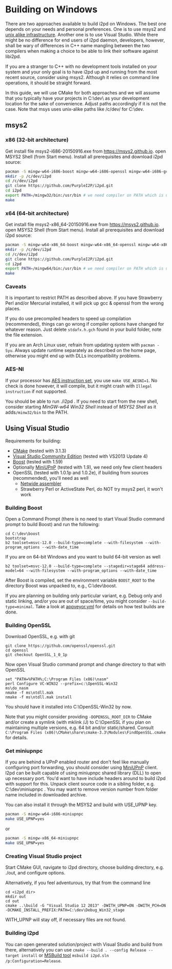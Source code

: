 Building on Windows
=========================

There are two approaches available to build i2pd on Windows. The best
one depends on your needs and personal preferences. One is to use
msys2 and [unix alike infrastructure](build_notes_unix.md). Another
one is to use Visual Studio. While there might be no difference for
end users of i2pd daemon, developers, however, shall be wary of
differences in C++ name mangling between the two compilers when making
a choice to be able to link their software against libi2pd.

If you are a stranger to C++ with no development tools installed on
your system and your only goal is to have i2pd up and running from the
most recent source, consider using msys2. Although it relies on
command line operations, it should be straight forward.

In this guide, we will use CMake for both approaches and we will
assume that you typically have your projects in C:\dev\ as your
development location for the sake of convenience. Adjust paths
accordingly if it is not the case. Note that msys uses unix-alike
paths like /c/dev/ for C:\dev\.



msys2
-----

### x86 (32-bit architecture)

Get install file msys2-i686-20150916.exe from https://msys2.github.io.
open MSYS2 Shell (from Start menu).
Install all prerequisites and download i2pd source:

```bash
pacman -S mingw-w64-i686-boost mingw-w64-i686-openssl mingw-w64-i686-gcc git make
mkdir -p /c/dev/i2pd
cd /c/dev/i2pd
git clone https://github.com/PurpleI2P/i2pd.git
cd i2pd
export PATH=/mingw32/bin:/usr/bin # we need compiler on PATH which is usually heavily cluttered on Windows
make
```


### x64 (64-bit architecture)

Get install file msys2-x86_64-20150916.exe from https://msys2.github.io.
open MSYS2 Shell (from Start menu).
Install all prerequisites and download i2pd source:

```bash
pacman -S mingw-w64-x86_64-boost mingw-w64-x86_64-openssl mingw-w64-x86_64-gcc git make
mkdir -p /c/dev/i2pd
cd /c/dev/i2pd
git clone https://github.com/PurpleI2P/i2pd.git
cd i2pd
export PATH=/mingw64/bin:/usr/bin # we need compiler on PATH which is usually heavily cluttered on Windows
make
```


### Caveats

It is important to restrict PATH as described above. If you have
Strawberry Perl and/or Mercurial installed, it will pick up gcc &
openssl from the wrong places.

If you do use precompiled headers to speed up compilation
(recommended), things can go wrong if compiler options have changed
for whatever reason. Just delete `stdafx.h.gch` found in your build
folder, note the file extension.

If you are an Arch Linux user, refrain from updating system with
`pacman -Syu`. Always update runtime separately as described on the
home page, otherwise you might end up with DLLs incompatibility
problems.


### AES-NI

If your processor has
[AES instruction set](https://en.wikipedia.org/wiki/AES_instruction_set),
you use `make USE_AESNI=1`. No check is done however, it
will compile, but it might crash with `Illegal instruction` if not supported.

You should be able to run ./i2pd . If you need to start from the new
shell, consider starting *MinGW-w64 Win32 Shell* instead of *MSYS2 Shell* as
it adds`/minw32/bin` to the PATH.



Using Visual Studio
-------------------

Requirements for building:

* [CMake](https://cmake.org/) (tested with 3.1.3)
* [Visual Studio Community Edition](https://www.visualstudio.com/en-us/products/visual-studio-community-vs.aspx) (tested with VS2013 Update 4)
* [Boost](http://www.boost.org/) (tested with 1.59)
* Optionally [MiniUPnP](http://miniupnp.free.fr) (tested with 1.9), we need only few client headers
* OpenSSL (tested with 1.0.1p and 1.0.2e), if building from sources (recommended), you'll need as well
	* [Netwide assembler](www.nasm.us)
	* Strawberry Perl or ActiveState Perl, do NOT try msys2 perl, it won't work


### Building Boost

Open a Command Prompt (there is no need to start Visual Studio command
prompt to build Boost) and run the following:

	cd C:\dev\boost
	bootstrap
	b2 toolset=msvc-12.0 --build-type=complete --with-filesystem --with-program_options --with-date_time

If you are on 64-bit Windows and you want to build 64-bit version as well

	b2 toolset=msvc-12.0 --build-type=complete --stagedir=stage64 address-model=64 --with-filesystem --with-program_options --with-date_time

After Boost is compiled, set the environment variable `BOOST_ROOT` to
the directory Boost was unpacked to, e.g., C:\dev\boost.

If you are planning on building only particular variant, e.g. Debug
only and static linking, and/or you are out of space/time, you might
consider `--build-type=minimal`. Take a look at
[appveyor.yml](../appveyor.yml) for details on how test builds are done.


### Building OpenSSL

Download OpenSSL, e.g. with git

	git clone https://github.com/openssl/openssl.git
	cd openssl
	git checkout OpenSSL_1_0_1p

Now open Visual Studio command prompt and change directory to that with OpenSSL

	set "PATH=%PATH%;C:\Program Files (x86)\nasm"
	perl Configure VC-WIN32 --prefix=c:\OpenSSL-Win32
	ms\do_nasm
	nmake -f ms\ntdll.mak
	nmake -f ms\ntdll.mak install

You should have it installed into C:\OpenSSL-Win32 by now.

Note that you might consider providing `-DOPENSSL_ROOT_DIR` to CMake
and/or create a symlink (with mklink /J) to C:\OpenSSL if you plan on
maintaining multiple versions, e.g. 64 bit and/or
static/shared. Consult `C:\Program Files
(x86)\CMake\share\cmake-3.3\Modules\FindOpenSSL.cmake` for details.


### Get miniupnpc

If you are behind a UPnP enabled router and don't feel like manually
configuring port forwarding, you should consider using
[MiniUPnP](http://miniupnp.free.fr) client. I2pd can be built capable
of using miniupnpc shared library (DLL) to open up necessary
port. You'd want to have include headers around to build i2pd with
support for this. Unpack client source code in a sibling folder,
e.g. C:\dev\miniupnpc . You may want to remove version number from
folder name included in downloaded archive.

You can also install it through the MSYS2
and build with USE_UPNP key.

```bash
pacman -S mingw-w64-i686-miniupnpc  
make USE_UPNP=yes  
```
or
```bash
pacman -S mingw-x86_64-miniupnpc  
make USE_UPNP=yes  
```

### Creating Visual Studio project

Start CMake GUI, navigate to i2pd directory, choose building directory,  e.g. ./out, and configure options.

Alternatively, if you feel adventurous, try that from the command line

```
cd <i2pd_dir>
mkdir out
cd out
cmake ..\build -G "Visual Studio 12 2013" -DWITH_UPNP=ON -DWITH_PCH=ON -DCMAKE_INSTALL_PREFIX:PATH=C:\dev\Debug_Win32_stage
```

WITH_UPNP will stay off, if necessary files are not found.


### Building i2pd

You can open generated solution/project with Visual Studio and build
from there, alternatively you can use `cmake --build . --config Release --target install` or
[MSBuild tool](https://msdn.microsoft.com/en-us/library/dd293626.aspx)
`msbuild i2pd.sln /p:Configuration=Release`.
